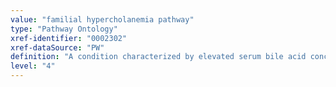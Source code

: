 ```yaml
---
value: "familial hypercholanemia pathway"
type: "Pathway Ontology"
xref-identifier: "0002302"
xref-dataSource: "PW"
definition: "A condition characterized by elevated serum bile acid concentration that can be due to defects in any of several genes."
level: "4"
---
```

